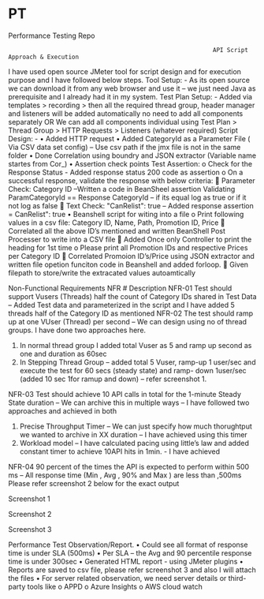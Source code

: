 # PT
Performance Testing Repo

                                                              API Script Approach & Execution 
I have used open source JMeter tool for script design and for execution purpose and I have followed below steps.
Tool Setup: -
	As its open source we can download it from any web browser and use it – we just need Java as prerequisite and I already had it in my system.
Test Plan Setup: -
Added via templates > recording > then all the required thread group, header manager and listeners will be added automatically no need to add all components separately
				OR
We can add all components individual using Test Plan > Thread Group > HTTP Requests > Listeners (whatever required) 
Script Design: -
•	Added HTTP request 
•	Added CategoryId as a Parameter File ( Via CSV data set config) – Use csv path if the jmx file is not in the same folder 
•	Done Correlation using boundry and JSON extractor (Variable name startes from Cor_)
•	Assertion check points 
Test Assertion:
o	Check for the Response Status - Added response status 200 code as assertion 
o	On a successful response, validate the response with below criteria:
	Parameter Check: Category ID –Written a code in BeanSheel assertion Validating ParamCategoryId == Response CategoryId – if its equal log as true or if it not log as false 
	Text Check: "CanRelist": true – Added response assertion = CanRelist": true 
•	Beanshell script for witing into a file
o	Print following values in a csv file: Category ID, Name, Path, Promotion ID, Price
	Correlated all the above ID’s mentioned and written BeanShell Post Processer to write into a CSV file 
	Added Once only Controller to print the heading for 1st time 
o	Please print all Promotion IDs and respective Prices per Category ID
	Correlated Promoion ID’s/Price using JSON extractor and written file opetion funciton code in Beanshell and added forloop. 
	Given filepath to store/write the extracated values autoamtically 

Non-Functional Requirements
NFR #	Description
NFR-01	Test should support Vusers (Threads) half the count of Category IDs shared in Test Data – Added Test data and parameterized in the script and  I have added 5 threads half of the Category ID as mentioned 
NFR-02	The test should ramp up at one VUser (Thread) per second – We can design using no of thread groups. I have done two approaches here. 
1.	In normal thread group I added total Vuser as 5 and ramp up second as one and duration as 60sec 
2.	In Stepping Thread Group – added total 5 Vuser, ramp-up 1 user/sec and execute the test for 60 secs (steady state) and ramp- down 1user/sec (added 10 sec 1for ramup and down) – refer screenshot 1.

NFR-03	Test should achieve 10 API calls in total for the 1-minute Steady State duration – We can archive this in multiple ways – I have followed two approaches and achieved in both 
1.	Precise Throughput Timer – We can just specify how much thorughtput we wanted to archive in XX duration – I have achieved using this timer
2.	Workload model – I have calculated pacing using little’s law and added constant timer to achieve 10API hits in 1min. - I have achieved

NFR-04	90 percent of the times the API is expected to perform within 500 ms – All response time (Min , Avg , 90% and Max ) are less than ,500ms Please refer screenshot 2 below for the exact output


Screenshot 1
 
Screenshot 2
  

Screenshot 3
 
Performance Test Observation/Report.
•	Could see all format of response time is under SLA (500ms)
•	Per SLA – the Avg and 90 percentile response time is under 300sec 
•	Generated HTML report - using JMeter plugins 
•	Reports are saved to csv file, please refer screenshot 3 and also I will attach the files
•	For server related observation, we need server details or third-party tools like
o	APPD
o	Azure Insights 
o	AWS cloud watch 
